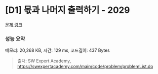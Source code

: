 # [D1] 몫과 나머지 출력하기 - 2029 

[문제 링크](https://swexpertacademy.com/main/code/problem/problemDetail.do?contestProbId=AV5QGNvKAtEDFAUq) 

### 성능 요약

메모리: 20,268 KB, 시간: 129 ms, 코드길이: 437 Bytes



> 출처: SW Expert Academy, https://swexpertacademy.com/main/code/problem/problemList.do